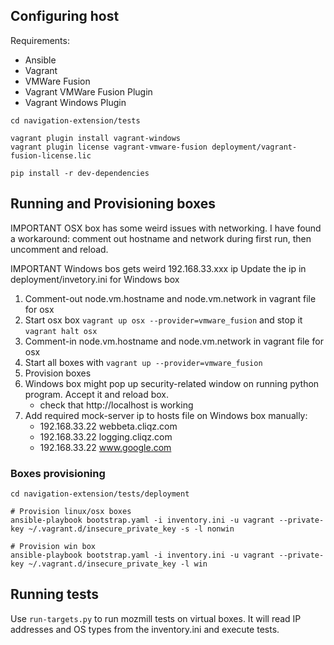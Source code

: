 ## Configuring host

Requirements:

- Ansible
- Vagrant
- VMWare Fusion
- Vagrant VMWare Fusion Plugin
- Vagrant Windows Plugin

```shell
cd navigation-extension/tests

vagrant plugin install vagrant-windows
vagrant plugin license vagrant-vmware-fusion deployment/vagrant-fusion-license.lic

pip install -r dev-dependencies
```

## Running and Provisioning boxes

IMPORTANT OSX box has some weird issues with networking.
I have found a workaround: comment out hostname and network during first run, then uncomment and reload.

IMPORTANT Windows bos gets weird 192.168.33.xxx ip
Update the ip in deployment/invetory.ini for Windows box

1. Comment-out node.vm.hostname and node.vm.network in vagrant file for osx
2. Start osx box `vagrant up osx --provider=vmware_fusion` and stop it `vagrant halt osx`
3. Comment-in node.vm.hostname and node.vm.network in vagrant file for osx
4. Start all boxes with `vagrant up --provider=vmware_fusion`
5. Provision boxes
6. Windows box might pop up security-related window on running python program. Accept it and reload box.
    - check that http://localhost is working
7. Add required mock-server ip to hosts file on Windows box manually:
    - 192.168.33.22 webbeta.cliqz.com
    - 192.168.33.22 logging.cliqz.com
    - 192.168.33.22 www.google.com

### Boxes provisioning

```shell
cd navigation-extension/tests/deployment

# Provision linux/osx boxes
ansible-playbook bootstrap.yaml -i inventory.ini -u vagrant --private-key ~/.vagrant.d/insecure_private_key -s -l nonwin

# Provision win box
ansible-playbook bootstrap.yaml -i inventory.ini -u vagrant --private-key ~/.vagrant.d/insecure_private_key -l win
```

## Running tests

Use `run-targets.py` to run mozmill tests on virtual boxes. It will read IP addresses and OS types from the inventory.ini and execute tests.
